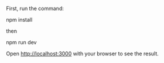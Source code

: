 First, run the command:

npm install

then

npm run dev

Open [http://localhost:3000](http://localhost:3000) with your browser to see the result.
